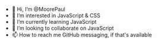 - 👋 Hi, I’m @MoorePaul
- 👀 I’m interested in JavaScript & CSS
- 🌱 I’m currently learning JavaScript
- 💞️ I’m looking to collaborate on JavaScript
- 📫 How to reach me GitHub messaging, if that's available

<!---
MoorePaul/MoorePaul is a ✨ special ✨ repository because its `README.md` (this file) appears on your GitHub profile.
You can click the Preview link to take a look at your changes.
--->
